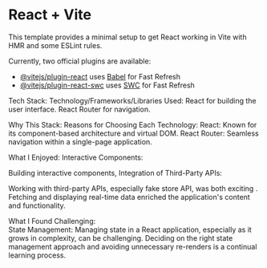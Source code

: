 # React + Vite

This template provides a minimal setup to get React working in Vite with HMR and some ESLint rules.

Currently, two official plugins are available:

- [@vitejs/plugin-react](https://github.com/vitejs/vite-plugin-react/blob/main/packages/plugin-react/README.md) uses [Babel](https://babeljs.io/) for Fast Refresh
- [@vitejs/plugin-react-swc](https://github.com/vitejs/vite-plugin-react-swc) uses [SWC](https://swc.rs/) for Fast Refresh

Tech Stack:
Technology/Frameworks/Libraries Used:
React for building the user interface.
React Router for navigation.

Why This Stack:
Reasons for Choosing Each Technology:
React: Known for its component-based architecture and virtual DOM.
React Router: Seamless navigation within a single-page application.

What I Enjoyed:
Interactive Components:

Building interactive components,
Integration of Third-Party APIs:

Working with third-party APIs, especially fake store API, was both exciting . Fetching and displaying real-time data enriched the application's content and functionality.

What I Found Challenging:  
State Management:
Managing state in a React application, especially as it grows in complexity, can be challenging. Deciding on the right state management approach and avoiding unnecessary re-renders is a continual learning process.
